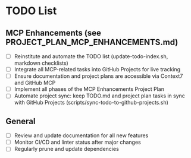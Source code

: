 # TODO List

## MCP Enhancements (see PROJECT_PLAN_MCP_ENHANCEMENTS.md)
- [ ] Reinstitute and automate the TODO list (update-todo-index.sh, markdown checklists)
- [ ] Integrate all MCP-related tasks into GitHub Projects for live tracking
- [ ] Ensure documentation and project plans are accessible via Context7 and GitHub MCP
- [ ] Implement all phases of the MCP Enhancements Project Plan
- [ ] Automate project sync: keep TODO.md and project plan tasks in sync with GitHub Projects (scripts/sync-todo-to-github-projects.sh)

## General
- [ ] Review and update documentation for all new features
- [ ] Monitor CI/CD and linter status after major changes
- [ ] Regularly prune and update dependencies 
